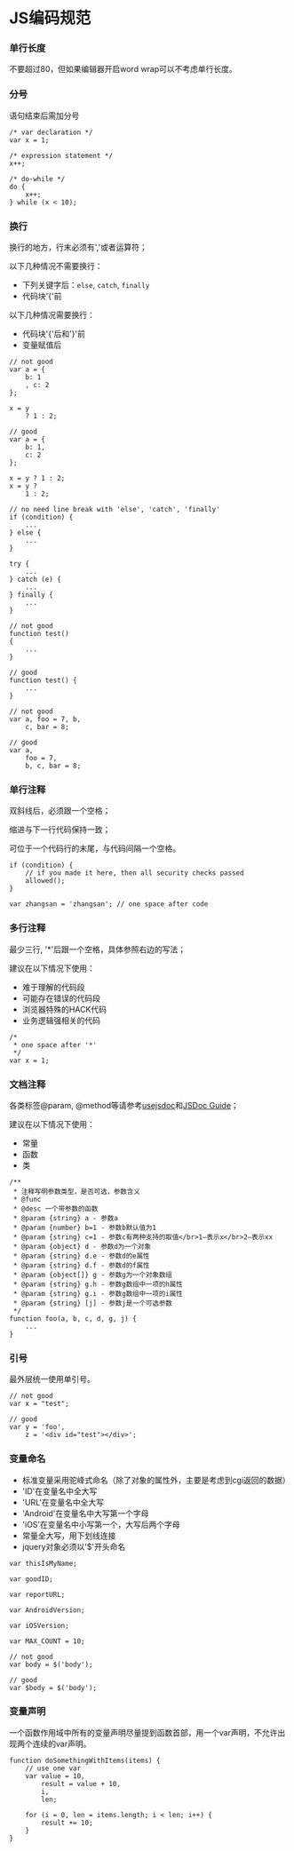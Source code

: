 # JS编码规范

### 单行长度

不要超过80，但如果编辑器开启word wrap可以不考虑单行长度。

### 分号

语句结束后需加分号

```
/* var declaration */
var x = 1;

/* expression statement */
x++;

/* do-while */
do {
    x++;
} while (x < 10);
```

### 换行

换行的地方，行末必须有','或者运算符；

以下几种情况不需要换行：

* 下列关键字后：`else`, `catch`, `finally`
* 代码块'{'前

以下几种情况需要换行：

* 代码块'{'后和'}'前
* 变量赋值后

```
// not good
var a = {
    b: 1
    , c: 2
};

x = y
    ? 1 : 2;

// good
var a = {
    b: 1,
    c: 2
};

x = y ? 1 : 2;
x = y ?
    1 : 2;

// no need line break with 'else', 'catch', 'finally'
if (condition) {
    ...
} else {
    ...
}

try {
    ...
} catch (e) {
    ...
} finally {
    ...
}

// not good
function test()
{
    ...
}

// good
function test() {
    ...
}

// not good
var a, foo = 7, b,
    c, bar = 8;

// good
var a,
    foo = 7,
    b, c, bar = 8;
```

### 单行注释

双斜线后，必须跟一个空格；

缩进与下一行代码保持一致；

可位于一个代码行的末尾，与代码间隔一个空格。

```
if (condition) {
    // if you made it here, then all security checks passed
    allowed();
}

var zhangsan = 'zhangsan'; // one space after code
```

### 多行注释

最少三行, '\*'后跟一个空格，具体参照右边的写法；

建议在以下情况下使用：

* 难于理解的代码段
* 可能存在错误的代码段
* 浏览器特殊的HACK代码
* 业务逻辑强相关的代码

```
/*
 * one space after '*'
 */
var x = 1;
```

### 文档注释

各类标签@param, @method等请参考[usejsdoc](http://usejsdoc.org/)和[JSDoc Guide](http://yuri4ever.github.io/jsdoc/)；

建议在以下情况下使用：

* 常量
* 函数
* 类

```
/**
 * 注释写明参数类型，是否可选，参数含义
 * @func
 * @desc 一个带参数的函数
 * @param {string} a - 参数a
 * @param {number} b=1 - 参数b默认值为1
 * @param {string} c=1 - 参数c有两种支持的取值</br>1—表示x</br>2—表示xx
 * @param {object} d - 参数d为一个对象
 * @param {string} d.e - 参数d的e属性
 * @param {string} d.f - 参数d的f属性
 * @param {object[]} g - 参数g为一个对象数组
 * @param {string} g.h - 参数g数组中一项的h属性
 * @param {string} g.i - 参数g数组中一项的i属性
 * @param {string} [j] - 参数j是一个可选参数
 */
function foo(a, b, c, d, g, j) {
    ...
}
```

### 引号

最外层统一使用单引号。

```
// not good
var x = "test";

// good
var y = 'foo',
    z = '<div id="test"></div>';
```

### 变量命名

* 标准变量采用驼峰式命名（除了对象的属性外，主要是考虑到cgi返回的数据）
* 'ID'在变量名中全大写
* 'URL'在变量名中全大写
* 'Android'在变量名中大写第一个字母
* 'iOS'在变量名中小写第一个，大写后两个字母
* 常量全大写，用下划线连接
* jquery对象必须以'$'开头命名

```
var thisIsMyName;

var goodID;

var reportURL;

var AndroidVersion;

var iOSVersion;

var MAX_COUNT = 10;

// not good
var body = $('body');

// good
var $body = $('body');
```

### 变量声明

一个函数作用域中所有的变量声明尽量提到函数首部，用一个var声明，不允许出现两个连续的var声明。

```
function doSomethingWithItems(items) {
    // use one var
    var value = 10,
        result = value + 10,
        i,
        len;

    for (i = 0, len = items.length; i < len; i++) {
        result += 10;
    }
}
```

